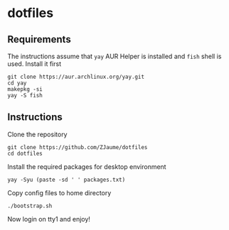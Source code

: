 # dotfiles
## Requirements
The instructions assume that `yay` AUR Helper is installed and `fish` shell is used.
Install it first
```
git clone https://aur.archlinux.org/yay.git
cd yay
makepkg -si
yay -S fish
```

## Instructions
Clone the repository
```
git clone https://github.com/ZJaume/dotfiles
cd dotfiles
```

Install the required packages for desktop environment
```
yay -Syu (paste -sd ' ' packages.txt)
```

Copy config files to home directory
```
./bootstrap.sh
```

Now login on tty1 and enjoy!
